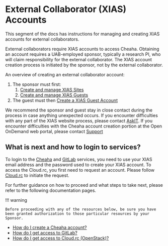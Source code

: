 # External Collaborator (XIAS) Accounts

This segment of the docs has instructions for managing and creating XIAS accounts for external collaborators.

External collaborators require XIAS accounts to access Cheaha. Obtaining an account requires a UAB-employed sponsor, typically a research PI, who will claim responsibility for the external collaborator. The XIAS account creation process is initiated by the sponsor, not by the external collaborator.

An overview of creating an external collaborator account:

1. The sponsor must first:
    1. [Create and manage XIAS Sites](pi_site_management.md)
    2. [Create and manage XIAS Guests](pi_guest_management.md)
2. The guest must then [Create a XIAS Guest Account](guest_instructions.md)

We recommend the sponsor and guest stay in close contact during the process in case anything unexpected occurs. If you encounter difficulties with any part of the XIAS website process, please contact [AskIT](mailto:askit@uab.edu). If you encounter difficulties with the Cheaha account creation portion at the Open OnDemand web portal, please contact [Support](../../help/support.md)

## What is next and how to login to services?

To login to the [Cheaha](../../cheaha/getting_started.md) and [GitLab](../gitlab_account.md) services, you need to use your XIAS email address and the password used to create your XIAS account. To access the Cloud.rc, you first need to request an account. Please follow [Cloud.rc](../../uab_cloud/index.md#first-steps) to initiate the request.

For further guidance on how to proceed and what steps to take next, please refer to the following documentation pages.

<!-- markdownlint-disable MD046-->
!!! warning

    Before proceeding with any of the resources below, be sure you have been granted authorization to those particular resources by your Sponsor.
<!-- markdownlint-enable MD046 -->

- [How do I create a Cheaha account?](../cheaha_account.md)
- [How do I get access to GitLab?](../gitlab_account.md)
- [How do I get access to Cloud.rc (OpenStack)?](../../uab_cloud/tutorial/index.md)
  